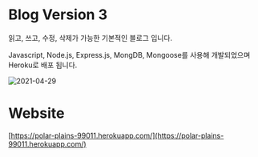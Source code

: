 # Blog Version 3
읽고, 쓰고, 수정, 삭제가 가능한 기본적인 블로그 입니다. 

Javascript, Node.js, Express.js, MongDB, Mongoose를 사용해 개발되었으며 Heroku로 배포 됩니다.

![2021-04-29](https://user-images.githubusercontent.com/73506253/116570013-dddc3a80-a944-11eb-958d-a89b82c20442.png)

# Website
[https://polar-plains-99011.herokuapp.com/](https://polar-plains-99011.herokuapp.com/)

